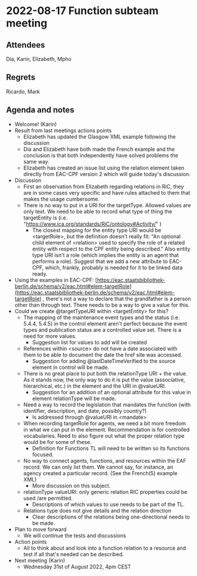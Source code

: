 <!-- Yay, no errors, warnings, or alerts! -->


# 2022-08-17 Function subteam meeting


## Attendees

Dia, Karin, Elizabeth, Mpho


## Regrets

Ricardo, Mark


## Agenda and notes



* Welcome! (Karin)
* Result from last meetings actions points
    * Elizabeth has updated the Glasgow XML example following the discussion
    * Dia and Elizabeth have both made the French example and the conclusion is that both independently have solved problems the same way.
    * Elizabeth has created an issue list using the relation element taken directly from EAC-CPF version 2 which will guide today's discussion.
* Discussion
    * First an observation from Elizabeth regarding relations in RiC, they are in some cases very specific and have rules attached to them that makes the usage cumbersome.
    * There is no way to put in a URI for the targetType.  Allowed values are only text.  We need to be able to record what type of thing the targetEntity is (i.e. "https://www.ica.org/standards/RiC/ontology#Activity/" )
        * The closest mapping for the entity type URI would be &lt;targetRole>, but the definition doesn't really fit: "An optional child element of &lt;relation> used to specify the role of a related entity with respect to the CPF entity being described." Also entity type URI isn't a role (which implies the entity is an agent that performs a role).  Suggest that we add a new attribute to EAC-CPF, which, frankly, probably is needed for it to be linked data ready.
* Using the examples in EAC-CPF: [https://eac.staatsbibliothek-berlin.de/schema/v2/eac.html#elem-targetRole](https://eac.staatsbibliothek-berlin.de/schema/v2/eac.html#elem-targetRole) , there's not a way to declare that the grandfather is a person other than through text.  There needs to be a way to give a value for this.
* Could we create @targetTypeURI within &lt;targetEntity> for this?
    * The mapping of the maintenance event types and the status (i.e. 5.4.4, 5.4.5) in the control element aren't perfect because the event types and publication status are a controlled value set. There is a need for more values.
        * Suggestion list for values to add will be created
    * References within &lt;source> do not have a date associated with them to be able to document the date the href site was accessed.
        * Suggestion for adding @lastDateTimeVerified to the source element in control will be made.
    * There is no great place to put both the relationType URI + the value.  As it stands now, the only way to do it is put the value (associative, hierarchical, etc.) in the element and the URI in @valueURI.
        * Suggestion for an addition of an optional attribute for this value in element relationType will be made. 
    * Need a way to record the legislation that mandates the function (with identifier, description, and date; possibly country?)
        * Is addressed through @valueURI in &lt;mandate>
    * When recording targetRole for agents, we need a bit more freedom in what we can put in the element.  Recommendation is for controlled vocabularies.  Need to also figure out what the proper relation type would be for some of these.
        * Definition for Functions TL will need to be written so its functions focused.
    * No way to connect agents, functions, and resources within the EAF record.  We can only list them.  We cannot say, for instance, an agency created a particular record.  (See the French(5) example XML)
        * More discussion on this subject.
    * relationType valueURI: only generic relation RIC properties could be used /are permitted.
        * Descriptions of which values to use needs to be part of the TL.
    * Relations type does not give details and the relation direction
        * Clear descriptions of the relations being one-directional needs to be made.
* Plan to move forward
    * We will continue the tests and discussions
* Action points
    * All to think about and look into a function relation to a resource and test if all that's needed can be described.
* Next meeting (Karin)
    * Wednesday 31st of August 2022, 4pm CEST
